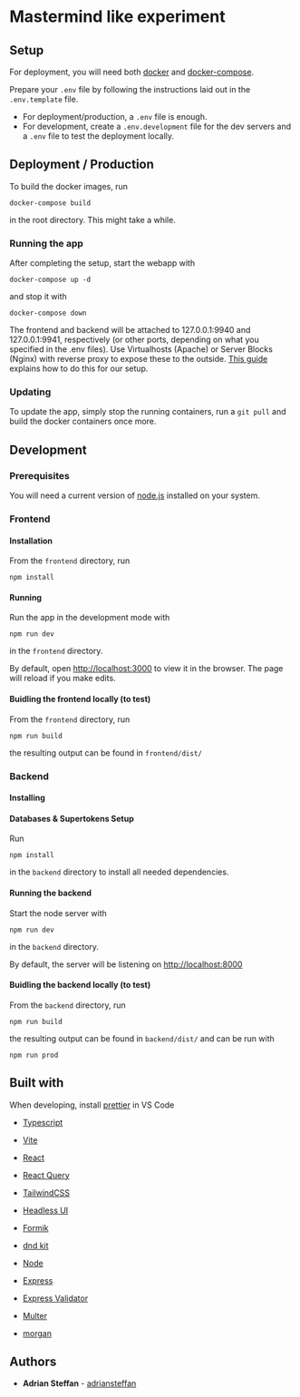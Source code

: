 
# Mastermind like experiment

 
## Setup

For deployment, you will need both [docker](https://docs.docker.com/engine/install/) and [docker-compose](https://docs.docker.com/compose/install/).

Prepare your `.env` file by following the instructions laid out in the `.env.template` file.

* For deployment/production, a `.env` file is enough.
* For development, create a `.env.development` file for the dev servers and a `.env` file to test the deployment locally.


## Deployment / Production


To build the docker images, run 

```
docker-compose build
```

in the root directory. This might take a while.

### Running the app

After completing the setup, start the webapp with

```
docker-compose up -d
```

and stop it with

```
docker-compose down
```

The frontend and backend will be attached to 127.0.0.1:9940 and 127.0.0.1:9941, respectively (or other ports, depending on what you specified in the .env files).
Use Virtualhosts (Apache) or Server Blocks (Nginx) with reverse proxy to expose these to the outside. [This guide](https://gist.github.com/adriansteffan/48c9bda7237a8a7fcc5bb6987c8e1790) explains how to do this for our setup.

### Updating

To update the app, simply stop the running containers, run a `git pull` and build the docker containers once more.

## Development

### Prerequisites

You will need a current version of [node.js](https://nodejs.org/en/download/) installed on your system.

### Frontend

#### Installation

From the `frontend` directory, run

```
npm install
```

#### Running

Run the app in the development mode with

```
npm run dev
```
in the `frontend` directory.

By default, open [http://localhost:3000](http://localhost:3000) to view it in the browser.
The page will reload if you make edits.

#### Buidling the frontend locally (to test)


From the `frontend` directory, run

```
npm run build
```

the resulting output can be found in `frontend/dist/`


### Backend

#### Installing

#### Databases & Supertokens Setup

Run 

```
npm install
```

in the `backend` directory to install all needed dependencies.


#### Running the backend


Start the node server with

```
npm run dev
```

in the ```backend``` directory.

By default, the server will be listening on [http://localhost:8000](http://localhost:8000)

#### Buidling the backend locally (to test)

From the `backend` directory, run

```
npm run build
```

the resulting output can be found in `backend/dist/` and can be run with

```
npm run prod
```


## Built with

When developing, install [prettier](https://prettier.io/) in VS Code

* [Typescript](https://www.typescriptlang.org/)

* [Vite](https://vitejs.dev/)
* [React](https://react.dev/)
* [React Query](https://tanstack.com/query/v3/)
* [TailwindCSS](https://tailwindcss.com/)
* [Headless UI](https://headlessui.com/)
* [Formik](https://formik.org/)
* [dnd kit](https://dndkit.com)

* [Node](https://nodejs.org/en)
* [Express](https://expressjs.com/)
* [Express Validator](https://express-validator.github.io/docs/)
* [Multer](https://www.npmjs.com/package/multer)
* [morgan](https://github.com/expressjs/morgan)


## Authors

* **Adrian Steffan** - [adriansteffan](https://github.com/adriansteffan)
